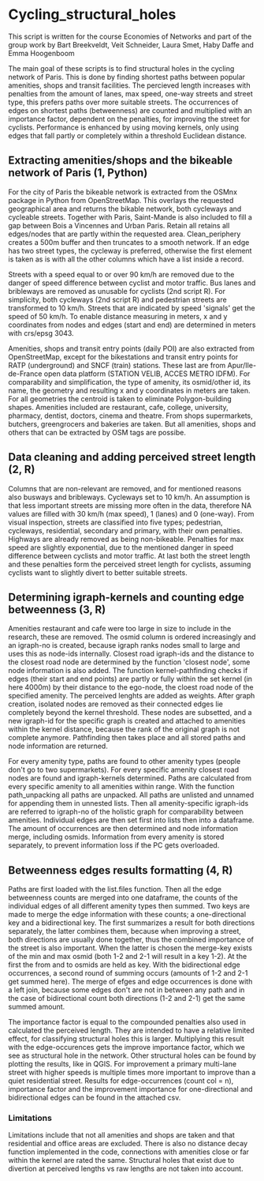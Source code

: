 # Cycling_structural_holes

This script is written for the course Economies of Networks and part of the group work by Bart Breekveldt, Veit Schneider, Laura Smet, Haby Daffe and Emma Hoogenboom

The main goal of these scripts is to find structural holes in the cycling network of Paris. This is done by finding shortest paths between popular amenities, shops and transit facilities. The percieved length increases with penalties from the amount of lanes, max speed, one-way streets and street type, this prefers paths over more suitable streets. The occurrences of edges on shortest paths (betweenness) are counted and multiplied with an importance factor, dependent on the penalties, for improving the street for cyclists. Performance is enhanced by using moving kernels, only using edges that fall partly or completely within a threshold Euclidean distance.

## Extracting amenities/shops and the bikeable network of Paris (1, Python)

For the city of Paris the bikeable network is extracted from the OSMnx package in Python from OpenStreetMap. This overlays the requested geographical area and returns the bikable network, both cycleways and cycleable streets. Together with Paris, Saint-Mande is also included to fill a gap between Bois a Vincennes and Urban Paris. Retain all retains all edges/nodes that are partly within the requested area. Clean_periphery creates a 500m buffer and then truncates to a smooth network. If an edge has two street types, the cycleway is preferred, otherwise the first element is taken as is with all the other columns which have a list inside a record.

Streets with a speed equal to or over 90 km/h are removed due to the danger of speed difference between cyclist and motor traffic. Bus lanes and bribleways are removed as unusable for cyclists (2nd script R). For simplicity, both cycleways (2nd script R) and pedestrian streets are transformed to 10 km/h. Streets that are indicated by speed 'signals' get the speed of 50 km/h. To enable distance measuring in meters, x and y coordinates from nodes and edges (start and end) are determined in meters with crs/epsg 3043. 

Amenities, shops and transit entry points (daily POI) are also extracted from OpenStreetMap, except for the bikestations and transit entry points for RATP (underground) and SNCF (train) stations. These last are from Apur/Ile-de-France open data platform (STATION VELIB,  ACCES METRO IDFM). For comparability and simplification, the type of amenity, its osmid/other id, its name, the geometry and resulting x and y coordinates in meters are taken. For all geometries the centroid is taken to eliminate Polygon-building shapes. Amenities included are restaurant, cafe, college, university, pharmacy, dentist, doctors, cinema and theatre. From shops supermarkets, butchers, greengrocers and bakeries are taken. But all amenities, shops and others that can be extracted by OSM tags are possibe.

## Data cleaning and adding perceived street length (2, R)
Columns that are non-relevant are removed, and for mentioned reasons also busways and bribleways. Cycleways set to 10 km/h. An assumption is that less important streets are missing more often in the data, therefore NA values are filled with 30 km/h (max speed), 1 (lanes) and 0 (one-way). From visual inspection, streets are classified into five types; pedestrian, cycleways, residential, secondary and primary, with their own penalties. Highways are already removed as being non-bikeable. Penalties for max speed are slightly exponential, due to the mentioned danger in speed difference between cyclists and motor traffic. At last both the street length and these penalties form the perceived street length for cyclists, assuming cyclists want to slightly divert to better suitable streets.

## Determining igraph-kernels and counting edge betweenness (3, R)
Amenities restaurant and cafe were too large in size to include in the research, these are removed. The osmid column is ordered increasingly and an igraph-no is created, because igraph ranks nodes small to large and uses this as node-ids internally. Closest road igraph-ids and the distance to the closest road node are determined by the function 'closest node', some node information is also added. The function kernel-pathfinding checks if edges (their start and end points) are partly or fully within the set kernel (in here 4000m) by their distance to the ego-node, the cloest road node of the specified amenity. The perceived lenghts are added as weights. After graph creation, isolated nodes are removed as their connected edges lie completely beyond the kernel threshold. These nodes are subsetted, and a new igraph-id for the specific graph is created and attached to amenities within the kernel distance, because the rank of the original graph is not complete anymore. Pathfinding then takes place and all stored paths and node information are returned.

For every amenity type, paths are found to other amenity types (people don't go to two supermarkets). For every specific amenity closest road nodes are found and igraph-kernels determined. Paths are calculated from every specific amenity to all amenities within range. With the function path_unpacking all paths are unpacked. All paths are unlisted and unnamed for appending them in unnested lists. Then all amenity-specific igraph-ids are referred to igraph-no of the holistic graph for comparability between amenities. Individual edges are then set first into lists then into a dataframe. The amount of occurrences are then determined and node information merge, including osmids. Information from every amenity is stored separately, to prevent information loss if the PC gets overloaded.

## Betweenness edges results formatting (4, R)
Paths are first loaded with the list.files function. Then all the edge betweenness counts are merged into one dataframe, the counts of the individual edges of all different amenity types then summed. Two keys are made to merge the edge information with these counts; a one-directional key and a bidirectional key. The first summarizes a result for both directions separately, the latter combines them, because when improving a street, both directions are usually done together, thus the combined importance of the street is also important. When the latter is chosen the merge-key exists of the min and max osmid (both 1-2 and 2-1 will result in a key 1-2). At the first the from and to osmids are held as key. With the bidirectional edge occurrences, a second round of summing occurs (amounts of 1-2 and 2-1 get summed here). The merge of efges and edge occurrences is done with a left join, because some edges don't are not in between any path and in the case of bidirectional count both directions (1-2 and 2-1) get the same summed amount. 

The importance factor is equal to the compounded penalties also used in calculated the perceived length. They are intended to have a relative limited effect, for classifying structural holes this is larger. Multiplying this result with the edge-occurences gets the improve importance factor, which we see as structural hole in the network. Other structural holes can be found by plotting the results, like in QGIS. For improvement a primary multi-lane street with higher speeds is multiple times more important to improve than a quiet residential street. Results for edge-occurrences (count col = n), importance factor and the improvement importance for one-directional and bidirectional edges can be found in the attached csv.

### Limitations
Limitations include that not all amenities and shops are taken and that residential and office areas are excluded. There is also no distance decay function implemented in the code, connections with amenities close or far within the kernel are rated the same. Structural holes that exist due to divertion at perceived lengths vs raw lengths are not taken into account.





